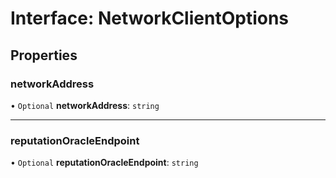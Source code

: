 # Interface: NetworkClientOptions

## Properties

### networkAddress

• `Optional` **networkAddress**: `string`

___

### reputationOracleEndpoint

• `Optional` **reputationOracleEndpoint**: `string`
